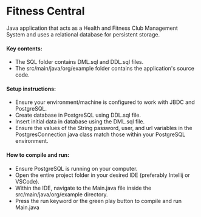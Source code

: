 # Fitness Central

Java application that acts as a Health and Fitness Club Management System and uses a relational database for persistent storage.

#### Key contents:
- The SQL folder contains DML.sql and DDL.sql files.
- The src/main/java/org/example folder contains the application's source code.

#### Setup instructions:
- Ensure your environment/machine is configured to work with JBDC and PostgreSQL.
- Create database in PostgreSQL using DDL.sql file.
- Insert initial data in database using the DML.sql file.
- Ensure the values of the String password, user, and url variables in the PostgresConnection.java class match those within your PostgreSQL environment.

#### How to compile and run:
- Ensure PostgreSQL is running on your computer.
- Open the entire project folder in your desired IDE (preferably Intellij or VSCode).
- Within the IDE, navigate to the Main.java file inside the src/main/java/org/example directory.
- Press the run keyword or the green play button to compile and run Main.java




